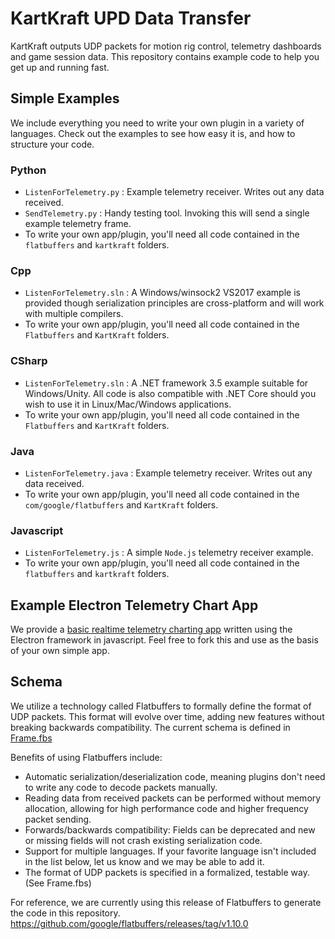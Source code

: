 # KartKraft UPD Data Transfer

KartKraft outputs UDP packets for motion rig control, telemetry dashboards and game session data. This repository contains example code to help you get up and running fast.

## Simple Examples

We include everything you need to write your own plugin in a variety of languages. Check out the examples to see how easy it is, and how to structure your code.

### Python

- `ListenForTelemetry.py` : Example telemetry receiver. Writes out any data received.
- `SendTelemetry.py` : Handy testing tool. Invoking this will send a single example telemetry frame.
- To write your own app/plugin, you'll need all code contained in the `flatbuffers` and `kartkraft` folders.

### Cpp

- `ListenForTelemetry.sln` : A Windows/winsock2 VS2017 example is provided though serialization principles are cross-platform and will work with multiple compilers.
- To write your own app/plugin, you'll need all code contained in the `Flatbuffers` and `KartKraft` folders.

### CSharp

- `ListenForTelemetry.sln` : A .NET framework 3.5 example suitable for Windows/Unity. All code is also compatible with .NET Core should you wish to use it in Linux/Mac/Windows applications.
- To write your own app/plugin, you'll need all code contained in the `Flatbuffers` and `KartKraft` folders.

### Java

- `ListenForTelemetry.java` : Example telemetry receiver. Writes out any data received.
- To write your own app/plugin, you'll need all code contained in the `com/google/flatbuffers` and `KartKraft` folders.

### Javascript

- `ListenForTelemetry.js` : A simple `Node.js` telemetry receiver example.
- To write your own app/plugin, you'll need all code contained in the `flatbuffers` and `kartkraft` folders.

## Example Electron Telemetry Chart App

We provide a [basic realtime telemetry charting app](https://github.com/black-delta/kartkraft-telemetry/tree/master/Examples/Electron) written using the Electron framework in javascript. Feel free to fork this and use as the basis of your own simple app.

## Schema

We utilize a technology called Flatbuffers to formally define the format of UDP packets. This format will evolve over time, adding new features without breaking backwards compatibility. The current schema is defined in [Frame.fbs](https://github.com/black-delta/kartkraft-telemetry/blob/master/Schema/Frame.fbs)

Benefits of using Flatbuffers include:

- Automatic serialization/deserialization code, meaning plugins don't need to write any code to decode packets manually.
- Reading data from received packets can be performed without memory allocation, allowing for high performance code and higher frequency packet sending.
- Forwards/backwards compatibility: Fields can be deprecated and new or missing fields will not crash existing serialization code.
- Support for multiple languages. If your favorite language isn't included in the list below, let us know and we may be able to add it.
- The format of UDP packets is specified in a formalized, testable way. (See Frame.fbs)

For reference, we are currently using this release of Flatbuffers to generate the code in this repository.
https://github.com/google/flatbuffers/releases/tag/v1.10.0
